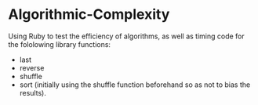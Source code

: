 # Algorithmic-Complexity


Using Ruby to test the efficiency of algorithms, as well as timing code for the fololowing library functions:

- last
- reverse
- shuffle
- sort (initially using the shuffle function beforehand so as not to bias the results).